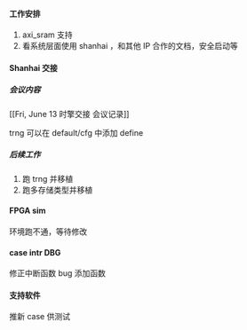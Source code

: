 #### 工作安排

1. axi_sram 支持
2. 看系统层面使用 shanhai ，和其他 IP 合作的文档，安全启动等
#### Shanhai 交接

##### 会议内容

[[Fri, June 13 时擎交接 会议记录]]

trng 可以在 default/cfg 中添加 define

##### 后续工作

1. 跑 trng 并移植
2. 跑多存储类型并移植

#### FPGA sim

环境跑不通，等待修改

#### case intr DBG

修正中断函数 bug
添加函数

#### 支持软件

推新 case 供测试
